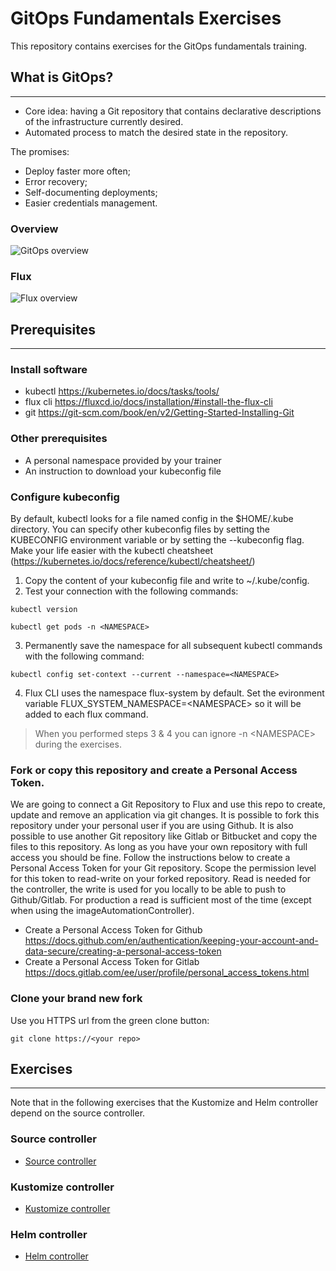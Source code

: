 # GitOps Fundamentals Exercises
This repository contains exercises for the GitOps fundamentals training.

## What is GitOps?
---

- Core idea: having a Git repository that contains declarative descriptions of the infrastructure currently desired.
- Automated process to match the desired state in the repository.

The promises:

- Deploy faster more often;
- Error recovery;
- Self-documenting deployments;
- Easier credentials management.

### Overview

![GitOps overview](./figures/Gitops.drawio.png)

### Flux

![Flux overview](./figures/flux-overview.png)

## Prerequisites
---

### Install software

- kubectl https://kubernetes.io/docs/tasks/tools/
- flux cli https://fluxcd.io/docs/installation/#install-the-flux-cli
- git https://git-scm.com/book/en/v2/Getting-Started-Installing-Git

### Other prerequisites

- A personal namespace provided by your trainer
- An instruction to download your kubeconfig file

### Configure kubeconfig
By default, kubectl looks for a file named config in the $HOME/.kube directory. You can specify other kubeconfig files by setting the KUBECONFIG environment variable or by setting the --kubeconfig flag. Make your life easier with the kubectl cheatsheet (https://kubernetes.io/docs/reference/kubectl/cheatsheet/)

1. Copy the content of your kubeconfig file and write to ~/.kube/config.
2. Test your connection with the following commands:

```
kubectl version
```

```
kubectl get pods -n <NAMESPACE>
```
3. Permanently save the namespace for all subsequent kubectl commands with the following command:
```
kubectl config set-context --current --namespace=<NAMESPACE>
```
4. Flux CLI uses the namespace flux-system by default. Set the evironment variable FLUX_SYSTEM_NAMESPACE=\<NAMESPACE> so it will be added to each flux command.

> When you performed steps 3 & 4 you can ignore -n \<NAMESPACE> during the exercises.

### Fork or copy this repository and create a Personal Access Token.
We are going to connect a Git Repository to Flux and use this repo to create, update and remove an application via git changes. It is possible to fork this repository under your personal user if you are using Github. It is also possible to use another Git repository like Gitlab or Bitbucket and copy the files to this repository. As long as you have your own repository with full access you should be fine. Follow the instructions below to create a Personal Access Token for your Git repository. Scope the permission level for this token to read-write on your forked repository. Read is needed for the controller, the write is used for you locally to be able to push to Github/Gitlab.
For production a read is sufficient most of the time (except when using the imageAutomationController).

- Create a Personal Access Token for Github https://docs.github.com/en/authentication/keeping-your-account-and-data-secure/creating-a-personal-access-token
- Create a Personal Access Token for Gitlab https://docs.gitlab.com/ee/user/profile/personal_access_tokens.html

### Clone your brand new fork

Use you HTTPS url from the green clone button:
```
git clone https://<your repo>
```

## Exercises
---

Note that in the following exercises that the Kustomize and Helm controller depend on the source controller.

### Source controller

* [Source controller](exercises/source-controller/)

### Kustomize controller

* [Kustomize controller](exercises/kustomize-controller/)

### Helm controller

* [Helm controller](exercises/helm-controller/)
